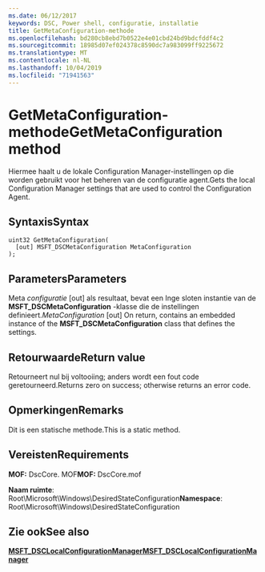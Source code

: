 ```yaml
---
ms.date: 06/12/2017
keywords: DSC, Power shell, configuratie, installatie
title: GetMetaConfiguration-methode
ms.openlocfilehash: bd280cb8ebd7b0522e4e01cbd24bd9bdcfddf4c2
ms.sourcegitcommit: 18985d07ef024378c8590dc7a983099ff9225672
ms.translationtype: MT
ms.contentlocale: nl-NL
ms.lasthandoff: 10/04/2019
ms.locfileid: "71941563"
---
```

# <a name="getmetaconfiguration-method"></a><span data-ttu-id="e6f15-103">GetMetaConfiguration-methode</span><span class="sxs-lookup"><span data-stu-id="e6f15-103">GetMetaConfiguration method</span></span>

<span data-ttu-id="e6f15-104">Hiermee haalt u de lokale Configuration Manager-instellingen op die worden gebruikt voor het beheren van de configuratie agent.</span><span class="sxs-lookup"><span data-stu-id="e6f15-104">Gets the local Configuration Manager settings that are used to control the Configuration Agent.</span></span>

## <a name="syntax"></a><span data-ttu-id="e6f15-105">Syntaxis</span><span class="sxs-lookup"><span data-stu-id="e6f15-105">Syntax</span></span>

```mof
uint32 GetMetaConfiguration(
  [out] MSFT_DSCMetaConfiguration MetaConfiguration
);
```

## <a name="parameters"></a><span data-ttu-id="e6f15-106">Parameters</span><span class="sxs-lookup"><span data-stu-id="e6f15-106">Parameters</span></span>

<span data-ttu-id="e6f15-107">Meta *configuratie* \[out\] als resultaat, bevat een Inge sloten instantie van de **MSFT_DSCMetaConfiguration** -klasse die de instellingen definieert.</span><span class="sxs-lookup"><span data-stu-id="e6f15-107">*MetaConfiguration* \[out\] On return, contains an embedded instance of the **MSFT_DSCMetaConfiguration** class that defines the settings.</span></span>

## <a name="return-value"></a><span data-ttu-id="e6f15-108">Retourwaarde</span><span class="sxs-lookup"><span data-stu-id="e6f15-108">Return value</span></span>

<span data-ttu-id="e6f15-109">Retourneert nul bij voltooiing; anders wordt een fout code geretourneerd.</span><span class="sxs-lookup"><span data-stu-id="e6f15-109">Returns zero on success; otherwise returns an error code.</span></span>

## <a name="remarks"></a><span data-ttu-id="e6f15-110">Opmerkingen</span><span class="sxs-lookup"><span data-stu-id="e6f15-110">Remarks</span></span>

<span data-ttu-id="e6f15-111">Dit is een statische methode.</span><span class="sxs-lookup"><span data-stu-id="e6f15-111">This is a static method.</span></span>

## <a name="requirements"></a><span data-ttu-id="e6f15-112">Vereisten</span><span class="sxs-lookup"><span data-stu-id="e6f15-112">Requirements</span></span>

<span data-ttu-id="e6f15-113">**MOF:** DscCore. MOF</span><span class="sxs-lookup"><span data-stu-id="e6f15-113">**MOF:** DscCore.mof</span></span>

<span data-ttu-id="e6f15-114">**Naam ruimte**: Root\Microsoft\Windows\DesiredStateConfiguration</span><span class="sxs-lookup"><span data-stu-id="e6f15-114">**Namespace**: Root\Microsoft\Windows\DesiredStateConfiguration</span></span>

## <a name="see-also"></a><span data-ttu-id="e6f15-115">Zie ook</span><span class="sxs-lookup"><span data-stu-id="e6f15-115">See also</span></span>

[<span data-ttu-id="e6f15-116">**MSFT_DSCLocalConfigurationManager**</span><span class="sxs-lookup"><span data-stu-id="e6f15-116">**MSFT_DSCLocalConfigurationManager**</span></span>](msft-dsclocalconfigurationmanager.md)
